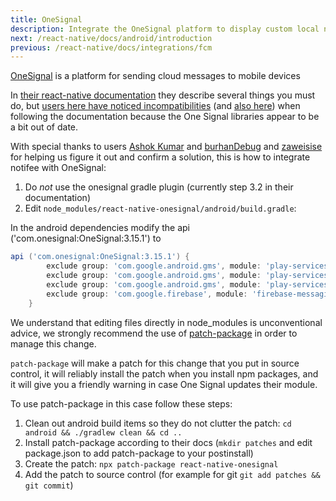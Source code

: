 ```yaml
---
title: OneSignal
description: Integrate the OneSignal platform to display custom local notifications with Notifee.
next: /react-native/docs/android/introduction
previous: /react-native/docs/integrations/fcm
---
```


[OneSignal](https://onesignal.com) is a platform for sending cloud messages to mobile devices

In [their react-native documentation](https://documentation.onesignal.com/docs/react-native-sdk-setup) they describe several things you must do, but [users here have noticed incompatibilities](https://github.com/notifee/react-native-notifee/issues/124#issuecomment-690383445) (and [also here](https://github.com/notifee/react-native-notifee/issues/145#issuecomment-690372202)) when following the documentation because the One Signal libraries appear to be a bit out of date.

With special thanks to users [Ashok Kumar](https://github.com/ashokkumar88) and [burhanDebug](https://github.com/burhanDebug) and [zaweisise](https://github.com/zaweiswise) for helping us figure it out and confirm a solution, this is how to integrate notifee with OneSignal:

1. Do *not* use the onesignal gradle plugin (currently step 3.2 in their documentation)
1. Edit `node_modules/react-native-onesignal/android/build.gradle`:

In the android dependencies modify the api ('com.onesignal:OneSignal:3.15.1') to

```groovy
api ('com.onesignal:OneSignal:3.15.1') {
		exclude group: 'com.google.android.gms', module: 'play-services-location'
		exclude group: 'com.google.android.gms', module: 'play-services-base'
		exclude group: 'com.google.android.gms', module: 'play-services-ads-identifier'
		exclude group: 'com.google.firebase', module: 'firebase-messaging'
	}
```

We understand that editing files directly in node_modules is unconventional advice, we strongly recommend the use of [patch-package](https://github.com/ds300/patch-package) in order to manage this change. 

`patch-package` will make a patch for this change that you put in source control, it will reliably install the patch when you install npm packages, and it will give you a friendly warning in case One Signal updates their module.

To use patch-package in this case follow these steps:

1. Clean out android build items so they do not clutter the patch: `cd android && ./gradlew clean && cd ..`
1. Install patch-package according to their docs (`mkdir patches` and edit package.json to add patch-package to your postinstall)
1. Create the patch: `npx patch-package react-native-onesignal`
1. Add the patch to source control (for example for git `git add patches && git commit`)
